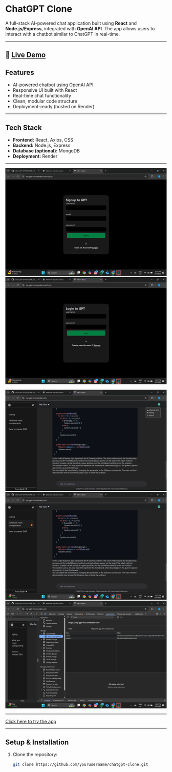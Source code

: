 # ChatGPT Clone

A full-stack AI-powered chat application built using **React** and **Node.js/Express**, integrated with **OpenAI API**. The app allows users to interact with a chatbot similar to ChatGPT in real-time.

---
## 🔗 [Live Demo](https://my-gpt-fro.onrender.com/)

## **Features**
- AI-powered chatbot using OpenAI API
- Responsive UI built with React
- Real-time chat functionality
- Clean, modular code structure
- Deployment-ready (hosted on Render)

---

## **Tech Stack**
- **Frontend:** React, Axios, CSS
- **Backend:** Node.js, Express
- **Database (optional):** MongoDB
- **Deployment:** Render

---

![SignUp page](Frontend/src/assets/signup.png)
![Login Paag](Frontend/src/assets/login.png)

![Home Page](Frontend/src/assets/homepage.png)
![Delete History](Frontend/src/assets/deletehistory.png)
![Token-genaration](Frontend/src/assets/tokengenaration.png)


---


[Click here to try the app](YOUR_RENDER_LINK)

---

## **Setup & Installation**

1. Clone the repository:
   ```bash
   git clone https://github.com/yourusername/chatgpt-clone.git
